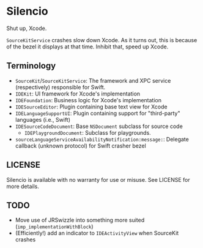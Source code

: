# Silencio

Shut up, Xcode.

`SourceKitService` crashes slow down Xcode. As it turns out, this is because of 
the bezel it displays at that time. Inhibit that, speed up Xcode.

## Terminology

* `SourceKit`/`SourceKitService`: The framework and XPC service (respectively) responsible for Swift.
* `IDEKit`: UI framework for Xcode's implementation
* `IDEFoundation`: Business logic for Xcode's implementation
* `IDESourceEditor`: Plugin containing base text view for Xcode
* `IDELanguageSupportUI`: Plugin containing support for "third-party" languages (i.e., Swift)
* `IDESourceCodeDocument`: Base `NSDocument` subclass for source code
  * `IDEPlaygroundDocument`: Subclass for playgrounds.
* `sourceLanguageServiceAvailabilityNotification:message:`: Delegate callback (unknown protocol) for Swift crasher bezel

## LICENSE

Silencio is available with no warranty for use or misuse. See LICENSE for more details.

## TODO

* Move use of JRSwizzle into something more suited (`imp_implementationWithBlock`)
* (Efficiently!) add an indicator to `IDEActivityView` when SourceKit crashes
